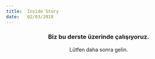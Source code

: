 ```yaml
---
title:  Inside Story
date:   02/03/2018
---
```


### <center>Biz bu derste üzerinde çalışıyoruz.</center>
<center>Lütfen daha sonra gelin.</center>